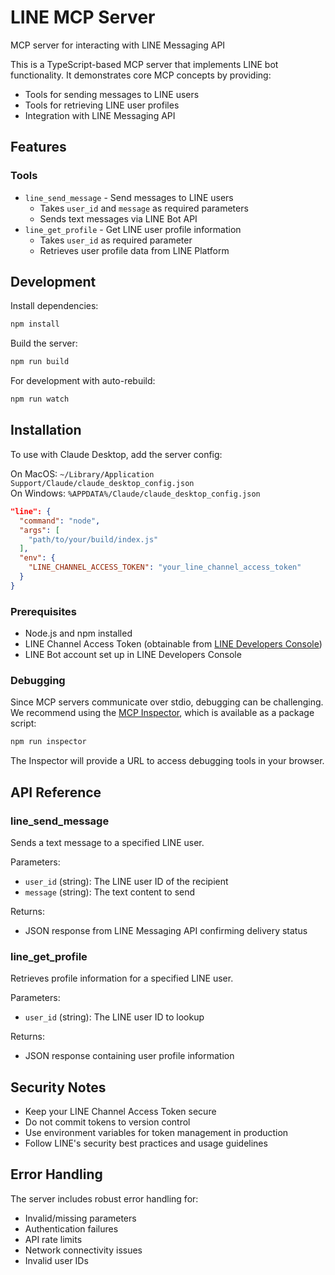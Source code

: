 # LINE MCP Server

MCP server for interacting with LINE Messaging API

This is a TypeScript-based MCP server that implements LINE bot functionality. It demonstrates core MCP concepts by providing:

- Tools for sending messages to LINE users
- Tools for retrieving LINE user profiles
- Integration with LINE Messaging API

## Features

### Tools
- `line_send_message` - Send messages to LINE users
  - Takes `user_id` and `message` as required parameters
  - Sends text messages via LINE Bot API
- `line_get_profile` - Get LINE user profile information
  - Takes `user_id` as required parameter
  - Retrieves user profile data from LINE Platform

## Development

Install dependencies:
```bash
npm install
```

Build the server:
```bash
npm run build
```

For development with auto-rebuild:
```bash
npm run watch
```

## Installation

To use with Claude Desktop, add the server config:

On MacOS: `~/Library/Application Support/Claude/claude_desktop_config.json`  
On Windows: `%APPDATA%/Claude/claude_desktop_config.json`

```json
"line": {
  "command": "node",
  "args": [
    "path/to/your/build/index.js"
  ],
  "env": {
    "LINE_CHANNEL_ACCESS_TOKEN": "your_line_channel_access_token"
  }
}
```

### Prerequisites
- Node.js and npm installed
- LINE Channel Access Token (obtainable from [LINE Developers Console](https://developers.line.biz/console/))
- LINE Bot account set up in LINE Developers Console

### Debugging

Since MCP servers communicate over stdio, debugging can be challenging. We recommend using the [MCP Inspector](https://github.com/modelcontextprotocol/inspector), which is available as a package script:

```bash
npm run inspector
```

The Inspector will provide a URL to access debugging tools in your browser.

## API Reference

### line_send_message
Sends a text message to a specified LINE user.

Parameters:
- `user_id` (string): The LINE user ID of the recipient
- `message` (string): The text content to send

Returns:
- JSON response from LINE Messaging API confirming delivery status

### line_get_profile
Retrieves profile information for a specified LINE user.

Parameters:
- `user_id` (string): The LINE user ID to lookup

Returns:
- JSON response containing user profile information

## Security Notes
- Keep your LINE Channel Access Token secure
- Do not commit tokens to version control
- Use environment variables for token management in production
- Follow LINE's security best practices and usage guidelines

## Error Handling
The server includes robust error handling for:
- Invalid/missing parameters
- Authentication failures
- API rate limits
- Network connectivity issues
- Invalid user IDs